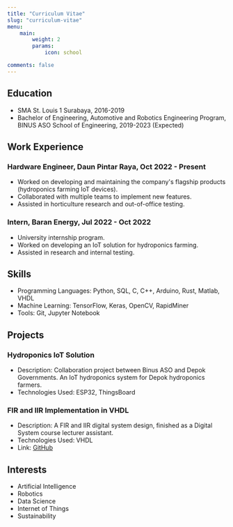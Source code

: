 ```yaml
---
title: "Curriculum Vitae"
slug: "curriculum-vitae"
menu:
    main: 
        weight: 2
        params:
            icon: school

comments: false
---
```


## Education

* SMA St. Louis 1 Surabaya, 2016-2019
* Bachelor of Engineering, Automotive and Robotics Engineering Program, BINUS ASO School of Engineering, 2019-2023 (Expected)

## Work Experience

### Hardware Engineer, Daun Pintar Raya, Oct 2022 - Present

* Worked on developing and maintaining the company's flagship products (hydroponics farming IoT devices).
* Collaborated with multiple teams to implement new features.
* Assisted in horticulture research and out-of-office testing.

### Intern, Baran Energy, Jul 2022 - Oct 2022

* University internship program.
* Worked on developing an IoT solution for hydroponics farming.
* Assisted in research and internal testing.

## Skills

* Programming Languages: Python, SQL, C, C++, Arduino, Rust, Matlab, VHDL
* Machine Learning: TensorFlow, Keras, OpenCV, RapidMiner
* Tools: Git, Jupyter Notebook

## Projects

### Hydroponics IoT Solution

* Description: Collaboration project between Binus ASO and Depok Governments. An IoT hydroponics system for Depok hydroponics farmers.
* Technologies Used: ESP32, ThingsBoard

### FIR and IIR Implementation in VHDL

* Description: A FIR and IIR digital system design, finished as a Digital System course lecturer assistant.
* Technologies Used: VHDL
* Link: [GitHub](https://github.com/richardmedyanto/DigitalSystem/blob/main/IIR.vhd)

## Interests

* Artificial Intelligence
* Robotics
* Data Science
* Internet of Things
* Sustainability
